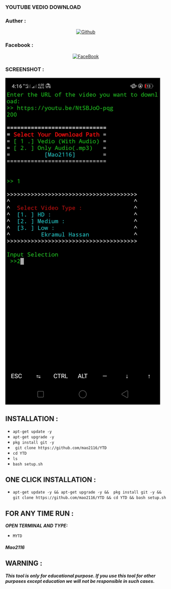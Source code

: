 ### YOUTUBE VEDIO DOWNLOAD
### Auther :
<p align="center">
<a href="https://github.com/mao2116"><img title="Github" src="https://img.shields.io/badge/mao2116-grey?style=for-the-badge&logo=github"></a> </p>

### Facebook :
<p align="center"> 
<a href="https://www.facebook.com/ekramul.hassan.79827"><img title="FaceBook" src="https://img.shields.io/badge/FB-Ekramul Hassan-lightgrey?style=for-the-badge&logo=facebook"></a>
</p>


### SCREENSHOT :

![alt text](http://github.com/mao2116/YTD/blob/8fc5ef02b6d4f6ffea9b31b859d3b9e1032ab3b3/Screenshot_2021-05-01-16-16-28-75.jpg?raw=true)


## INSTALLATION  :

* `apt-get update -y`
* `apt-get upgrade -y`
* `pkg install git -y`
* ` git clone https://github.com/mao2116/YTD`
* `cd YTD`
* `ls`
* `bash setup.sh`

## ONE CLICK INSTALLATION :
* `apt-get update -y && apt-get upgrade -y &&  pkg install git -y && git clone https://github.com/mao2116/YTD && cd YTD && bash setup.sh`


## FOR ANY TIME RUN :

***OPEN TERMINAL AND TYPE:***


* `MYTD`


##### Mao2116

## WARNING : 
***This tool is only for educational purpose. If you use this tool for other purposes except education we will not be responsible in such cases.***

